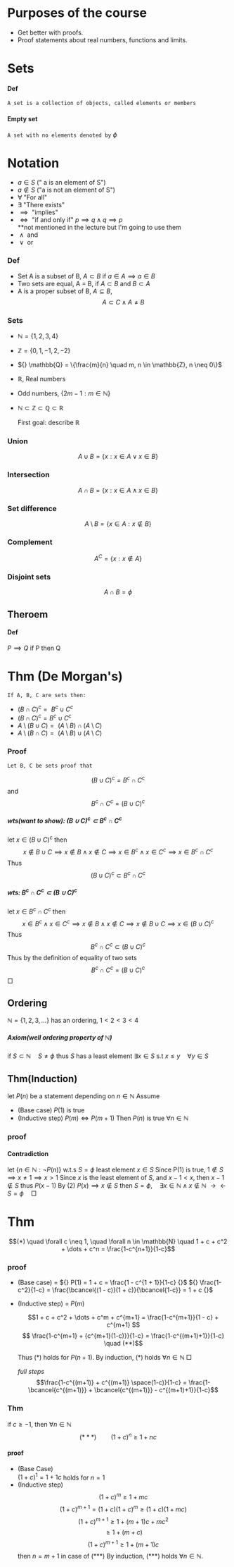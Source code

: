 # Purposes of the course
- Get better with proofs.
- Proof statements about real numbers, functions and limits.
# Sets
#### Def
`A set is a collection of objects, called elements or members` 
#### Empty set
`A set with no elements denoted by`  ${} \phi$ 

# Notation
- ${} a \in S$ (" a is an element of S")
- $a \notin S$ ("a is not an element of S") 
- ${} \forall {}$ "For all"
- $\exists {}$ "There exists"
- ${} \implies {}$ "implies"
- ${} \iff {}$ "if and only if"  ${} p \implies q \land q \implies p$  
*\*not mentioned in the lecture but I'm going to use them
- ${} \land {}$ and
- ${} \lor {}$ or
### Def
- Set A is a subset of B, ${} A \subset B {}$ if  ${} a \in A \implies a \in B$ 
- Two sets are equal, A = B, if $A \subset B$ and $B \subset A$
- A is a proper subset of B, $A \subseteq B$, $$A \subset C \land A \neq B$$
### Sets
- ${} \mathbb{N} = \{ 1, 2, 3, 4 \} {}$
- ${} \mathbb{Z} = \{0, 1 , -1, 2, -2\} {}$
- ${} \mathbb{Q} = \{\frac{m}{n} \quad m, n \in \mathbb{Z}, n \neq 0\}$
- $\mathbb{R}$, Real numbers
- Odd numbers, ${} \{2m - 1 : m \in \mathbb{N}\} {}$
- $\mathbb{N} \subset \mathbb{Z} \subset \mathbb{Q} \subset \mathbb{R}$

	First goal: describe $\mathbb{R} {}$
### Union
 $${} A \cup B = \{x : x \in A \lor x \in B\} {}$$
### Intersection
$$A \cap B = \{x : x \in A \land x \in B\}$$
### Set difference
$$A \setminus B = \{x \in A : x \notin B\}$$
### Complement

$$A^C = \{x : x \notin A\}$$
### Disjoint sets
$$A \cap B = \phi$$
## Theroem
#### Def
${} P \implies Q {}$                                        if P then Q

# Thm (De Morgan's)
	If A, B, C are sets then:
- ${} (B\cap C)^c =  {}$  ${} B^c \cup C^c {}$ 
- ${} (B \cap C)^c = B^c \cup C^c {}$ 
- ${} A \setminus (B \cup C) =  {}$ ${} (A \setminus B) \cap (A \setminus C) {}$
- ${} A \setminus (B \cap C) =  {}$ $(A \setminus B) \cup (A \setminus C) {}$
### Proof
	Let B, C be sets proof that 

$$(B \cup C)^c = B^c \cap C^c$$
   and
$$B^c \cap C^c = (B \cup C)^c$$
##### wts(want to show): ${} (B \cup C)^c \subset B^c \cap C^c {}$
   let ${} x \in (B \cup C)^c$  then  $$ x \notin B \cup C \implies x \notin B \land x \notin C  \implies x \in B^c \land x \in C^c \implies x \in B^c \cap C^c$$
   Thus 
$$(B \cup C)^c \subset B^c \cap C^c$$




##### wts: ${} B^c \cap C^c \subset (B \cup C)^c {}$
  let ${} x \in B^c \cap C^c$ then
$$x \in B^c \land x \in C^c \implies x \notin B \land x \notin C \implies x \notin B \cup C \implies x \in (B \cup C)^c $$
   Thus
$$B^c \cap C^c \subset (B \cup C)^c$$
   Thus by the definition of equality of two sets
$$B^c \cap C^c = (B \cup C)^c$$
${} \Box {}$
## Ordering
${} \mathbb{N} = \{1, 2, 3, \dots\} {}$ has an ordering, ${} 1 \lt 2 \lt 3 \lt 4 {}$ 

##### Axiom(well ordering property of ${} \mathbb{N} {}$)
if ${} S \subset \mathbb{N} \quad S \neq \phi {}$ thus ${} S {}$ has a least element
${} \exists x \in S$ s.t ${} x \leq y \quad \forall y \in S {}$

## Thm(Induction)
let ${} P(n) {}$ be a statement depending on ${} n \in \mathbb{N} {}$ Assume
- (Base case) ${} P(1) {}$ is true
- (Inductive step) ${} P(m) \iff P(m+1) {}$
Then ${} P(n) {}$ is true ${} \forall n \in \mathbb{N} {}$
### proof
#### Contradiction
let ${} \{n \in \mathbb{N}: \neg P(n)\} {}$  w.t.s $S = \phi {}$ 
least element ${} x \in S {}$  Since P(1) is true,
${} 1 \notin S \implies x \neq 1 \implies x \gt 1 {}$
Since ${} x {}$ is the least element of $S {}$,
and ${} x - 1 \lt x {}$, then ${} x - 1 \notin S {}$ thus
${} P(x-1) {}$ By (2) ${} P(x) \implies x \notin S {}$ then
${} S = \phi, \quad \exists x \in \mathbb{N} \land x \notin \mathbb{N} {}$ 
${} \to \gets {}$
$S = \phi \quad \Box {}$ 

# Thm
$$(*) \quad \forall c \neq 1, \quad \forall n \in \mathbb{N} \quad 1 + c + c^2 + \dots + c^n = \frac{1-c^{n+1}}{1-c}$$
### proof
- (Base case) = ${} P(1) = 1 + c = \frac{1 - c^{1 + 1}}{1-c} {}$ 
   ${} \frac{1-c^2}{1-c} = \frac{\bcancel{(1 - c)}(1 + c)}{\bcancel{1-c}} = 1 + c {}$
- (Inductive step) = $P(m) {}$
   
   $$1 + c + c^2 + \dots + c^m + c^{m+1} = \frac{1-c^{m+1}}{1 - c} + c^{m+1} $$
  $$ \frac{1-c^{m+1} + {c^{m+1}(1-c)}}{1-c} = \frac{1-c^{(m+1)+1}}{1-c} \quad (**)$$
 
  Thus (\*) holds for ${} P(n+1) {}$.
	By induction, (\*) holds ${} \forall n \in \mathbb{N}$  ${} \Box {}$ 
  
  
  *full steps*
 $$\frac{1-c^{(m+1)} + c^{(m+1)} \space(1-c)}{1-c} = \frac{1-\bcancel{c^{(m+1)}} + \bcancel{c^{(m+1)}} - c^{(m+1)+1}}{1-c}$$ 



### Thm
if ${} c \geq -1 {}$, then ${} \forall n \in \mathbb{N} {}$
$$(***) \quad \quad (1+c)^n \geq 1 + nc$$
#### proof
- (Base Case)               
 ${} (1+c)^1 = 1 + 1c {}$  holds for ${} n = 1 {}$
-   (Inductive step)
$$ (1+c)^m \geq 1+mc $$
$$(1+c)^{m+1} = (1+c)(1+c)^m \geq (1+c)(1+mc)$$
  $$(1+c)^{m+1} \geq 1 + (m + 1)c + mc^2$$
  $$\geq 1 + (m+c)$$
  $$(1+c)^{m+1} \geq 1+(m+1)c$$
  then ${} n = m+1 {}$ in case of (\*\*\*)
  By induction, (\*\*\*) holds ${} \forall n \in \mathbb{N} {}$.
  